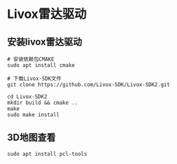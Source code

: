 # Livox雷达驱动

## 安装livox雷达驱动

```terminal
# 安装依赖包CMAKE
sudo apt install cmake

# 下载Livox-SDK文件
git clone https://github.com/Livox-SDK/Livox-SDK2.git

cd Livox-SDK2
mkdir build && cmake ..
make
sudo make install
```

## 3D地图查看

```terminal
sudo apt install pcl-tools
```


